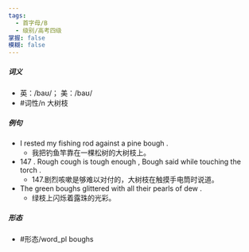 ```yaml
---
tags:
  - 首字母/B
  - 级别/高考四级
掌握: false
模糊: false
---
```

##### 词义
- 英：/baʊ/； 美：/baʊ/
- #词性/n  大树枝
##### 例句
- I rested my fishing rod against a pine bough .
	- 我把钓鱼竿靠在一棵松树的大树枝上。
- 147 . Rough cough is tough enough , Bough said while touching the torch .
	- 147.剧烈咳嗽是够难以对付的，大树枝在触摸手电筒时说道。
- The green boughs glittered with all their pearls of dew .
	- 绿枝上闪烁着露珠的光彩。
##### 形态
- #形态/word_pl boughs
